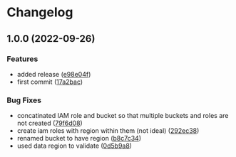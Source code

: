 # Changelog

## 1.0.0 (2022-09-26)


### Features

* added release ([e98e04f](https://github.com/systemsmystery/terraform-aws-config-enable-module/commit/e98e04ffd08f010a9481daceef87d94e881ee85b))
* first commit ([17a2bac](https://github.com/systemsmystery/terraform-aws-config-enable-module/commit/17a2bac5ad1ebb23887e5720f8f67d4a6ff2a17f))


### Bug Fixes

* concatinated IAM role and bucket so that multiple buckets and roles are not created ([79f6d08](https://github.com/systemsmystery/terraform-aws-config-enable-module/commit/79f6d084bda18e4bd6339b59653fdea72be8a974))
* create iam roles with region within them (not ideal) ([292ec38](https://github.com/systemsmystery/terraform-aws-config-enable-module/commit/292ec3885159b7296b87600544921ef188c3e578))
* renamed bucket to have region ([b8c7c34](https://github.com/systemsmystery/terraform-aws-config-enable-module/commit/b8c7c34a8b27762bf43b5275004ae5375b94791b))
* used data region to validate ([0d5b9a8](https://github.com/systemsmystery/terraform-aws-config-enable-module/commit/0d5b9a85da4b9e9b2ab774c9e3065a279b4e2a61))
